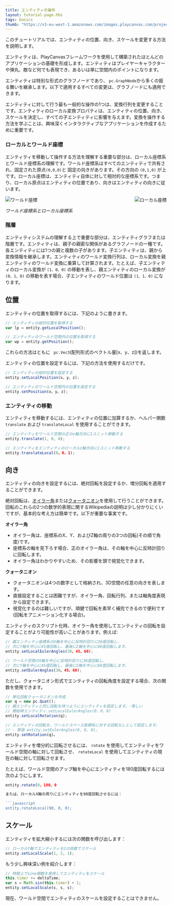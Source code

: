 ```yaml
---
title: エンティティの操作
layout: tutorial-page.hbs
tags: basics
thumb: "https://s3-eu-west-1.amazonaws.com/images.playcanvas.com/projects/12/186/KM6GIE-image-75.jpg"
---
```


このチュートリアルでは、エンティティの位置、向き、スケールを変更する方法を説明します。

エンティティは、PlayCanvasフレームワークを使用して構築されたほとんどのアプリケーションの基礎を形成します。エンティティはプレイヤーキャラクターや弾丸、敵など何でも表現でき、あるいは単に空間内のポイントになります。

エンティティは特別な形式のグラフノードであり、 `pc.GraphNode`から多くの振る舞いを継承します。以下で適用するすべての変更は、グラフノードにも適用できます。

エンティティに対して行う最も一般的な操作の1つは、変換行列を変更することです。エンティティのローカル変換プロパティは、エンティティの位置、向き、スケールを決定し、すべての子エンティティに影響を与えます。変換を操作する方法を学ぶことは、興味深くインタラクティブなアプリケーションを作成するために重要です。

### ローカルとワールド座標

エンティティを移動して操作する方法を理解する重要な部分は、ローカル座標系とワールド座標系の理解です。ワールド座標系はすべてのエンティティで共有され、固定された原点`(0,0,0)`と 固定の向きがあります。その方向の `(0,1,0)` が上です。ローカル座標は、エンティティ自体に対して相対的な座標系です。つまり、ローカル原点はエンティティの位置であり、向きはエンティティの向きに従います。

<img loading="lazy" src="/images/tutorials/world.jpg" style="float:left;" alt="ワールド座標">
<img loading="lazy" src="/images/tutorials/local.jpg" style="float:right;" alt="ローカル座標">
<div style="clear:both"></div>

*ワールド座標系とローカル座標系*

### 階層

エンティティシステムの理解する上で重要な部分は、エンティティグラフまたは階層です。エンティティは、親子の親密な関係があるグラフノードの一種です。各エンティティには1つの親と複数の子があります。子エンティティは、親から変換情報を継承します。エンティティのワールド変換行列は、ローカル変換を親エンティティのワールド変換に乗算して計算されます。たとえば、子エンティティのローカル変換が `(1、0、0)` の移動を表し、親エンティティのローカル変換が `(0、1、0)` の移動を表す場合、子エンティティのワールド位置は `(1、1、0)` になります。

## 位置

エンティティの位置を取得するには、下記のように書きます。

```javascript
// エンティティの相対位置を取得する
var lp = entity.getLocalPosition();

// エンティティのワールド空間内の位置を取得する
var wp = entity.getPosition();
```

これらの方法はともに ` pc.Vec3`(配列形式のベクトル量[x、y、z])を返します。

エンティティの位置を設定するには、下記の方法を使用するだけです。

```javascript
// エンティティの相対位置を設定する
entity.setLocalPosition(x、y、z);

// エンティティのワールド空間内の位置を設定する
entity.setPosition(x、y、z);
```

### エンティティの移動

エンティティを移動するには、エンティティの位置に加算するか、ヘルパー関数 `translate` および `translateLocal` を使用することができます。

```javascript
// エンティティをワールド空間の正のx軸方向に1ユニット移動する
entity.translate(1, 0, 0);

// エンティティをエンティティのローカルz軸方向に1ユニット移動する
entity.translateLocal(0、0、1);
```

## 向き

エンティティの向きを設定するには、絶対回転を設定するか、増分回転を適用することができます。

絶対回転は、[オイラー角][1]または[クォータニオン][2]を使用して行うことができます。回転のこれらの2つの数学的表現に関するWikipediaの説明は少し分かりにくいですが、基本的な考え方は簡単です。以下が重要な事実です。

**オイラー角**

* オイラー角は、座標系のX、Y、およびZ軸の周りの3つの回転(その順で角度)です。
* 座標系の軸を見下ろす場合、正のオイラー角は、その軸を中心に反時計回りに回転します。
* オイラー角はわかりやすいため、その影響を頭で視覚化できます。

**クォータニオン**

* クォータニオンは4つの数字として格納され、3D空間の任意の向きを表します。
* 直接設定することは困難ですが、オイラー角、回転行列、または軸角度表現から設定できます。
* 視覚化するのは難しいですが、頑健で回転を素早く補完できるので便利です(回転をアニメーション化する場合)。

エンティティのスクリプト化時、オイラー角を使用してエンティティの回転を設定することがより可能性が高いことがあります。例えば:

```javascript
// 親エンティティ座標系のX軸を中心に反時計回りに30度回転し、
// 次にY軸を中心に45度回転し、最後にZ軸を中心に60度回転します。
entity.setLocalEulerAngles(30、45、60);

// ワールド空間のX軸を中心に反時計回りに30度回転し、
// 次にY軸を中心に45度回転し、最後にZ軸を中心に60度回転します。
entity.setEulerAngles(30、45、60);
```

ただし、クォータニオン形式でエンティティの回転角度を設定する場合、次の関数を使用できます。

```javascript
// 単位回転クォータニオンを作成
var q = new pc.Quat();
// 親エンティティと同じ回転を持つようにエンティティを設定します。-等しい
// 開始時エンティティ.setLocalEulerAngles(0、0、0)
entity.setLocalRotation(q);

// エンティティの回転を、ワールドスペース座標系に対する回転なしとして設定します。
// - 等価 entity.setEulerAngles(0, 0, 0)。
entity.setRotation(q)。
```

エンティティを増分的に回転させるには、 `rotate` を使用してエンティティをワールド空間の軸に対して回転させ、 `rotateLocal` を使用してエンティティの現在の軸に対して回転させます。

たとえば、ワールド空間のアップ軸を中心にエンティティを180度回転するには次のようにします。

```javascript
entity.rotate(0、180、0

または、ローカルX軸の周りにエンティティを90度回転させるには：

```javascript
entity.rotateLocal(90, 0, 0);
```

## スケール

エンティティを拡大縮小するには次の関数を呼び出します：

```javascript
// ローカルY軸でエンティティを2の倍数でスケール
entity.setLocalScale(1, 2, 1);
```

もう少し興味深い例を紹介します：

```javascript
// 時間上でsine関数を使用してエンティティをスケール
this.timer += deltaTime;
var s = Math.sin(this.timer) + 1;
entity.setLocalScale(s, s, s);
```

現在、ワールド空間でエンティティのスケールを設定することはできません。

[1]: https://en.wikipedia.org/wiki/Euler_angles
[2]: https://en.wikipedia.org/wiki/Quaternion
